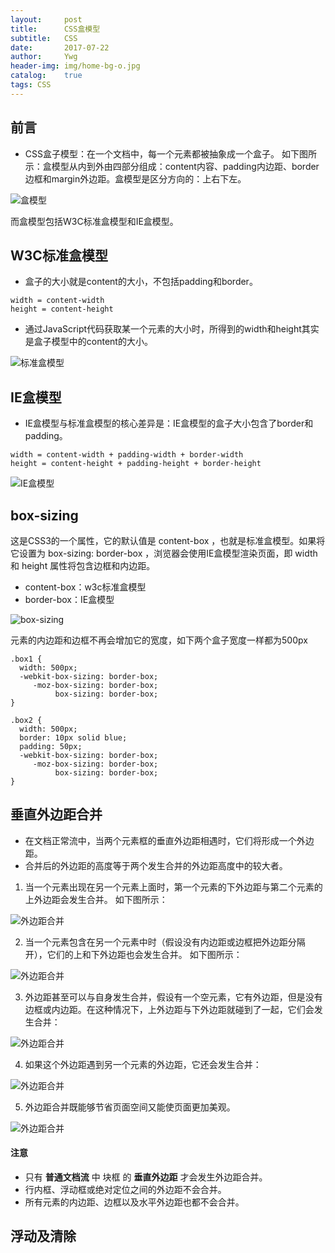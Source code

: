 ```yaml
---
layout:     post
title:      CSS盒模型
subtitle:   CSS
date:       2017-07-22
author:     Ywg
header-img: img/home-bg-o.jpg
catalog:    true
tags: CSS
---
```


## 前言
- CSS盒子模型：在一个文档中，每一个元素都被抽象成一个盒子。
如下图所示：盒模型从内到外由四部分组成：content内容、padding内边距、border边框和margin外边距。盒模型是区分方向的：上右下左。

![盒模型](http://static.oschina.net/uploads/img/201503/10153449_ZoQu.png)

而盒模型包括W3C标准盒模型和IE盒模型。

## W3C标准盒模型
- 盒子的大小就是content的大小，不包括padding和border。
``` 
width = content-width 
height = content-height
``` 
- 通过JavaScript代码获取某一个元素的大小时，所得到的width和height其实是盒子模型中的content的大小。

![标准盒模型](http://clover.htmhub.com/img/201503151.JPG)

## IE盒模型
- IE盒模型与标准盒模型的核心差异是：IE盒模型的盒子大小包含了border和padding。
``` 
width = content-width + padding-width + border-width
height = content-height + padding-height + border-height
``` 
![IE盒模型](http://clover.htmhub.com/img/201503152.JPG)

##  box-sizing
这是CSS3的一个属性，它的默认值是 content-box ，也就是标准盒模型。如果将它设置为 box-sizing: border-box ，浏览器会使用IE盒模型渲染页面，即 width 和 height 属性将包含边框和内边距。
- content-box：w3c标准盒模型
- border-box：IE盒模型

![box-sizing](http://clover.htmhub.com/img/2406284-6a337b312349eb87.png)

元素的内边距和边框不再会增加它的宽度，如下两个盒子宽度一样都为500px
```
.box1 {
  width: 500px;
  -webkit-box-sizing: border-box;
     -moz-box-sizing: border-box;
          box-sizing: border-box;
}

.box2 {
  width: 500px;
  border: 10px solid blue;
  padding: 50px;
  -webkit-box-sizing: border-box;
     -moz-box-sizing: border-box;
          box-sizing: border-box;
}
```

## 垂直外边距合并
- 在文档正常流中，当两个元素框的垂直外边距相遇时，它们将形成一个外边距。
- 合并后的外边距的高度等于两个发生合并的外边距高度中的较大者。

1. 当一个元素出现在另一个元素上面时，第一个元素的下外边距与第二个元素的上外边距会发生合并。
如下图所示：

![外边距合并](http://songziming.com.cn/2016/12/16/CSS-box-model/3.png)

2. 当一个元素包含在另一个元素中时（假设没有内边距或边框把外边距分隔开），它们的上和下外边距也会发生合并。
如下图所示：

![外边距合并](http://songziming.com.cn/2016/12/16/CSS-box-model/4.png)

3. 外边距甚至可以与自身发生合并，假设有一个空元素，它有外边距，但是没有边框或内边距。在这种情况下，上外边距与下外边距就碰到了一起，它们会发生合并：

![外边距合并](http://songziming.com.cn/2016/12/16/CSS-box-model/5.png)

4. 如果这个外边距遇到另一个元素的外边距，它还会发生合并：

![外边距合并](http://songziming.com.cn/2016/12/16/CSS-box-model/6.png)

5. 外边距合并既能够节省页面空间又能使页面更加美观。

![外边距合并](http://songziming.com.cn/2016/12/16/CSS-box-model/7.png)


#### 注意
- 只有 **普通文档流** 中 块框 的 **垂直外边距** 才会发生外边距合并。
- 行内框、浮动框或绝对定位之间的外边距不会合并。
- 所有元素的内边距、边框以及水平外边距也都不会合并。

## 浮动及清除

